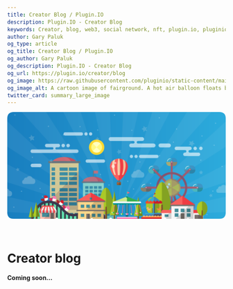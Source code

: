 ```yaml
---
title: Creator Blog / Plugin.IO
description: Plugin.IO - Creator Blog
keywords: Creator, blog, web3, social network, nft, plugin.io, pluginio, NEKO, token, cryptocurrency, crypto
author: Gary Paluk
og_type: article
og_title: Creator Blog / Plugin.IO
og_author: Gary Paluk
og_description: Plugin.IO - Creator Blog
og_url: https://plugin.io/creator/blog
og_image: https://raw.githubusercontent.com/pluginio/static-content/main/lang/en/docs/v1/images/header_banner.png
og_image_alt: A cartoon image of fairground. A hot air balloon floats by through an open blue sky
twitter_card: summary_large_image
---
```


![A Plugin.IO branded banner that shows a young woman in front of a vivid blue background.](https://raw.githubusercontent.com/pluginio/static-content/main/lang/en/docs/v1/images/header_banner.png)

<br />

<h1>Creator blog</h1>

<h4>Coming soon...</h4>